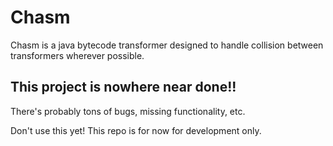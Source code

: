 # Chasm

Chasm is a java bytecode transformer designed to handle collision between transformers wherever possible.

## This project is nowhere near done!!
There's probably tons of bugs, missing functionality, etc.

Don't use this yet! This repo is for now for development only. 
